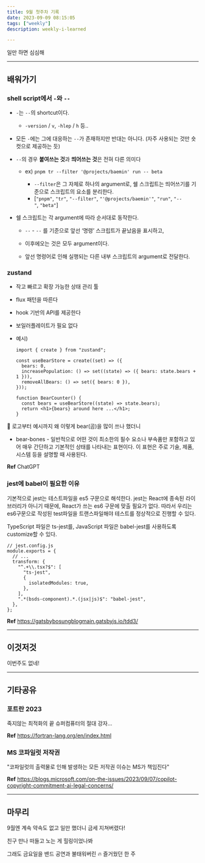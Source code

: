 ```yaml
---
title: 9월 첫주차 기록
date: 2023-09-09 08:15:05
tags: ["weekly"]
description: weekly-i-learned

---
```


일만 하면 심심해

<!-- more -->

---

## 배워가기

### shell script에서 `-`와 `--`

- `-`는 `--`의 shortcut이다.

  - `-version` / `v`, `-hlep` / `h` 등..

- 모든 `-`에는 그에 대응하는 `--`가 존재하지만 반대는 아니다. (자주 사용되는 것만 숏컷으로 제공하는 듯)

- `--`의 경우 **붙여쓰는 것**과 **띄어쓰는 것**은 전혀 다른 의미다

  - ex) `pnpm tr --filter '@projects/baemin' run -- beta`

    - `--filter`은 그 자체로 하나의 argument로, 쉘 스크립트는 띄어쓰기를 기준으로 스크립트의 요소를 분리한다.
    - [`"pnpm"`, `"tr"`, `"--filter"`, `"'@projects/baemin'"`, `"run"`, `"--"`, `"beta"`]

- 쉘 스크립트는 각 argument에 따라 순서대로 동작한다.

  - `--` - `--` 를 기준으로 앞선 ‘명령’ 스크립트가 끝났음을 표시하고,

  - 이후에오는 것은 모두 argument이다.

  - 앞선 명령어로 인해 실행되는 다른 내부 스크립트의 argument로 전달한다.

### zustand

- 작고 빠르고 확장 가능한 상태 관리 툴
- flux 패턴을 따른다
- hook 기반의 API를 제공한다
- 보일러플레이트가 필요 없다
- 예시)

  ```tsx
  import { create } from "zustand";

  const useBearStore = create((set) => ({
    bears: 0,
    increasePopulation: () => set((state) => ({ bears: state.bears + 1 })),
    removeAllBears: () => set({ bears: 0 }),
  }));
  ```

  ```tsx
  function BearCounter() {
    const bears = useBearStore((state) => state.bears);
    return <h1>{bears} around here ...</h1>;
  }
  ```

🐻 로고부터 예시까지 왜 이렇게 bear(곰)을 많이 쓰나 했더니

- bear-bones - 일반적으로 어떤 것이 최소한의 필수 요소나 부속품만 포함하고 있어 매우 간단하고 기본적인 상태를 나타내는 표현이다. 이 표현은 주로 기술, 제품, 시스템 등을 설명할 때 사용된다.

**Ref** ChatGPT

### jest에 babel이 필요한 이유

기본적으로 jest는 테스트파일을 es5 구문으로 해석한다. jest는 React에 종속된 라이브러리가 아니기 때문에, React가 쓰는 es6 구문에 맞출 필요가 없다. 따라서 우리는 es6구문으로 작성된 test파일을 트랜스파일해야 테스트를 정상적으로 진행할 수 있다.

TypeScript 파일은 ts-jest를, JavaScript 파일은 babel-jest를 사용하도록 customize할 수 있다.

```tsx
// jest.config.js
module.exports = {
  // ...
  transform: {
    "^.+\\.tsx?$": [
      "ts-jest",
      {
        isolatedModules: true,
      },
    ],
    ".*(bsds-component).*.(jsx|js)$": "babel-jest",
  },
};
```

**Ref** https://gatsbybosungblogmain.gatsbyjs.io/tdd3/

---

## 이것저것

이번주도 없네!

---

## 기타공유

### 포트란 2023

죽지않는 최적화의 끝 슈퍼컴퓨터의 절대 강자...

**Ref** <https://fortran-lang.org/en/index.html>

### MS 코파일럿 저작권

"코파일럿의 출력물로 인해 발생하는 모든 저작권 이슈는 MS가 책임진다"

**Ref** <https://blogs.microsoft.com/on-the-issues/2023/09/07/copilot-copyright-commitment-ai-legal-concerns/>

---

## 마무리

9월엔 계속 약속도 없고 일만 했더니 금세 지쳐버렸다!

친구 만나 떠들고 노는 게 힐링이었나봐

그래도 금요일을 밴드 공연과 불태워버린 🔥 즐거웠던 한 주
